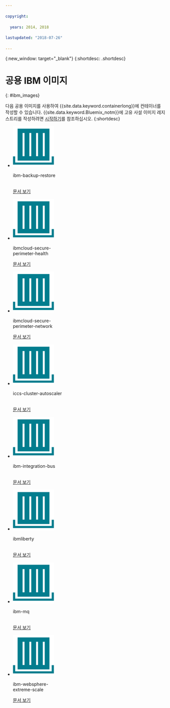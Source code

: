 ```yaml
---

copyright:

  years: 2014, 2018

lastupdated: "2018-07-26"

---
```


{:new_window: target="_blank"}
{:shortdesc: .shortdesc}

# 공용 IBM 이미지
{: #ibm_images}

다음 공용 이미지를 사용하여 {{site.data.keyword.containerlong}}에 컨테이너를 작성할 수 있습니다. {{site.data.keyword.Bluemix_notm}}에 고유 사설 이미지 레지스트리를 작성하려면 [시작하기](/docs/services/Registry/index.html)를 참조하십시오.
{:shortdesc}


<ul class="runtimeIconList">
<li>
<p class="runtimeIcon"><img src="images/container-image_ibm.svg" alt="ibm-backup-restore 이미지에 대한 자세한 정보는 문서를 확인하십시오."></p>
<p class="runtimeTitle">ibm-backup-restore<br /> <br /></p>
<p class="runtimeLink"><a format="html" href="/docs/services/RegistryImages/ibm-backup-restore/index.html" scope="peer" title="ibm-backup-restore 이미지에 대한 자세한 정보는 문서를 참조하십시오.">문서 보기</a></p>
</li>
  
<li>
<p class="runtimeIcon"><img src="images/container-image_ibm.svg" alt="ibmcloud-secure-perimeter-health 이미지를 사용하여 IBM Cloud 인프라 네트워크 내에 노출된 경로를 스캔하고 보고할 수 있습니다."></p>
<p class="runtimeTitle">ibmcloud-secure-<br />perimeter-health</p>
<p class="runtimeLink"><a format="html"
href="/docs/services/RegistryImages/ibmcloud-secure-perimeter-health/index.html" scope="peer"
 title="ibmcloud-secure-perimeter-health 이미지를 사용하여 IBM Cloud 인프라 네트워크 내에 노출된 경로를 스캔하고 보고할 수 있습니다.">문서 보기</a></p>
</li>

<li>
<p class="runtimeIcon"><img src="images/container-image_ibm.svg" alt="ibmcloud-secure-perimeter-network 이미지를 사용하여 보안 경계 세그먼트에 Vyatta 구성을 적용할 수 있습니다."></p>
<p class="runtimeTitle">ibmcloud-secure-<br />perimeter-network</p>
<p class="runtimeLink"><a format="html"
href="/docs/services/RegistryImages/ibmcloud-secure-perimeter-network/index.html" scope="peer"
 title="ibmcloud-secure-perimeter-network 이미지를 사용하여 보안 경계 세그먼트에 Vyatta 구성을 적용할 수 있습니다.">문서 보기</a></p>
</li>

<li>
<p class="runtimeIcon"><img src="images/container-image_ibm.svg" alt="iccs-cluster-autoscaler 이미지를 사용하여 구성하는 정책을 기반으로 {{site.data.keyword.Bluemix_notm}}에  Kubernetes 클러스터를 자동으로 스케일링할 수 있습니다."></p>
<p class="runtimeTitle">iccs-cluster-autoscaler<br /> <br /></p>
<p class="runtimeLink"><a format="html"
href="/docs/services/RegistryImages/ibm-cluster-autoscaler/index.html" scope="peer"
 title="iccs-cluster-autoscaler 이미지를 사용하여 구성하는 정책을 기반으로 {{site.data.keyword.Bluemix_notm}}에 Kubernetes 클러스터를 자동으로 스케일링할 수 있습니다.">문서 보기</a></p>
</li>

<li>
<p class="runtimeIcon"><img src="images/container-image_ibm.svg" alt="통합 솔루션을 작성하고 나면 ibm-integration-bus 이미지를 사용하여 {{site.data.keyword.Bluemix_notm}}에 단일 컨테이너를 프로비저닝할 수 있습니다. 웹 UI 또는 터미널을 사용하여 통합 솔루션을 이 컨테이너에 배치할 수 있습니다."></p>
<p class="runtimeTitle">ibm-integration-bus<br /> <br /></p>
<p class="runtimeLink"><a format="html" href="/docs/services/RegistryImages/ibm-integration-bus/index.html" scope="peer" title="통합 솔루션을 작성한 다음 ibm-integration-bus 이미지를 사용하여 {{site.data.keyword.Bluemix_notm}}에 단일 컨테이너를 프로비저닝할 수 있습니다. 웹 UI 또는 터미널을 사용하여 통합 솔루션을 이 컨테이너에 배치할 수 있습니다.">문서 보기</a></p>
</li>

<li>
<p class="runtimeIcon"><img src="images/container-image_ibm.svg" alt="IBM WebSphere Application Server Liberty 컨테이너에서 Java를 기반으로 고유 이미지를 작성하고 고유 WAR, EAR 또는 OSGi 앱을 배치하기 위해 ibmliberty 이미지를 상위로 사용할 수 있습니다."></p>
<p class="runtimeTitle">ibmliberty<br /> <br /></p>
<p class="runtimeLink"><a format="html" href="/docs/services/RegistryImages/ibmliberty/index.html" scope="peer" title="IBM WebSphere Application Server Liberty 컨테이너에서 Java를 기반으로 고유 이미지를 작성하고 고유 WAR, EAR 또는 OSGi 앱을 배치하기 위해 ibmliberty 이미지를 상위로 사용할 수 있습니다.">문서 보기</a></p>
</li>

<li>
<p class="runtimeIcon"><img src="images/container-image_ibm.svg" alt="ibm-mq 이미지에 대한 자세한 정보는 문서를 확인하십시오."></p>
<p class="runtimeTitle">ibm-mq<br /> <br /></p>
<p class="runtimeLink"><a format="html" href="/docs/services/RegistryImages/ibm-mq/index.html" scope="peer" title="ibm-mq 이미지에 대한 자세한 정보는 문서를 참조하십시오.">문서 보기</a></p>
</li>

<li>
<p class="runtimeIcon"><img src="images/container-image_ibm.svg" alt="Liberty {{site.data.keyword.cloud_notm}} 클라이언트 애플리케이션에서 캐싱 서버에 연결하여 단순, 세션 및 dynacache와 같은 분산 캐싱 유스 케이스를 실행하기 위해 eXtremeScale 분산 캐싱 서버를 구축하려면 ibm-websphere-extreme-scale 이미지를 사용할 수 있습니다."></p>
<p class="runtimeTitle">ibm-websphere-<br />extreme-scale</p>
<p class="runtimeLink"><a format="html" href="/docs/services/RegistryImages/ibm-websphere-extreme-scale/index.html" scope="peer" title="{{site.data.keyword.Bluemix_notm}} 클라이언트 애플리케이션에서 캐싱 서버에 연결하여 단순, 세션 및 dynacache와 같은 분산 캐싱 유스 케이스를 실행하기 위해 eXtremeScale 분산 캐싱 서버를 구축하려면 ibm-websphere-extreme-scale 이미지를 사용할 수 있습니다.">문서 보기</a></p>
</li></ul>
